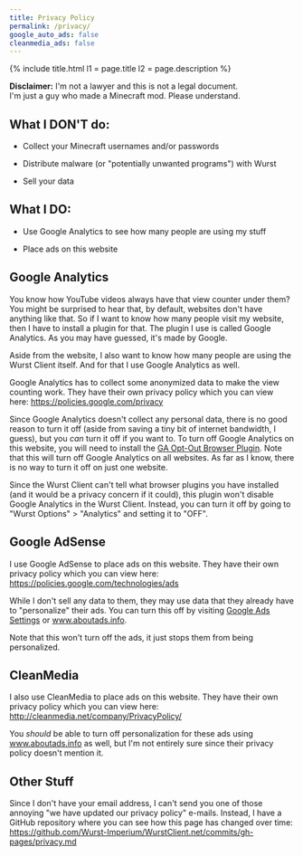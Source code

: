 ```yaml
---
title: Privacy Policy
permalink: /privacy/
google_auto_ads: false
cleanmedia_ads: false
---
```

{% include title.html l1 = page.title l2 = page.description %}

<div class="padding10 no-padding-left no-padding-right bg-red">
	<div class="container align-center">
    <p class="text-accent"><b>Disclaimer:</b> I'm not a lawyer and this is not a legal document.<br>I'm just a guy who made a Minecraft mod. Please understand.</p>
	</div>
</div>

<div class="padding20 no-padding-left no-padding-right bg-grayLighter">
	<div class="container">
		<h2 class="text-normal">What I DON'T do:</h2>
		<ul>
      <li><p>Collect your Minecraft usernames and/or passwords</p></li>
      <li><p>Distribute malware (or "potentially unwanted programs") with Wurst</p></li>
      <li><p>Sell your data</p></li>
		</ul>
	</div>
</div>

<div class="padding20 no-padding-left no-padding-right">
	<div class="container">
		<h2 class="text-normal">What I DO:</h2>
		<ul>
      <li><p>Use Google Analytics to see how many people are using my stuff</p></li>
      <li><p>Place ads on this website</p></li>
		</ul>
	</div>
</div>

<div class="padding20 no-padding-left no-padding-right bg-grayLighter">
  <div class="container">
		<h2 class="text-normal">Google Analytics</h2>
    <p>You know how YouTube videos always have that view counter under them? You might be surprised to hear that, by default, websites don't have anything like that. So if I want to know how many people visit my website, then I have to install a plugin for that. The plugin I use is called Google Analytics. As you may have guessed, it's made by Google.</p>
    <p>Aside from the website, I also want to know how many people are using the Wurst Client itself. And for that I use Google Analytics as well.</p>
    <p>Google Analytics has to collect some anonymized data to make the view counting work. They have their own privacy policy which you can view here: <a href="https://policies.google.com/privacy" target="_blank">https://policies.google.com/privacy</a></p>
    <p>Since Google Analytics doesn't collect any personal data, there is no good reason to turn it off (aside from saving a tiny bit of internet bandwidth, I guess), but you <i>can</i> turn it off if you want to. To turn off Google Analytics on this website, you will need to install the <a href="https://tools.google.com/dlpage/gaoptout" target="_blank">GA Opt-Out Browser Plugin</a>. Note that this will turn off Google Analytics on all websites. As far as I know, there is no way to turn it off on just one website.</p>
    <p>Since the Wurst Client can't tell what browser plugins you have installed (and it would be a privacy concern if it could), this plugin won't disable Google Analytics in the Wurst Client. Instead, you can turn it off by going to "Wurst Options" > "Analytics" and setting it to "OFF".</p>
	</div>
</div>

<div class="padding20 no-padding-left no-padding-right">
  <div class="container">
		<h2 class="text-normal">Google AdSense</h2>
    <p>I use Google AdSense to place ads on this website. They have their own privacy policy which you can view here: <a href="https://policies.google.com/technologies/ads" target="_blank">https://policies.google.com/technologies/ads</a></p>
    <p>While I don't sell any data to them, they may use data that they already have to "personalize" their ads. You can turn this off by visiting <a href="https://www.google.com/settings/ads" target="_blank">Google Ads Settings</a> or <a href="http://www.aboutads.info/choices/" target="_blank">www.aboutads.info</a>.</p>
    <p>Note that this won't turn off the ads, it just stops them from being personalized.</p>
	</div>
</div>

<div class="padding20 no-padding-left no-padding-right bg-grayLighter">
  <div class="container">
		<h2 class="text-normal">CleanMedia</h2>
    <p>I also use CleanMedia to place ads on this website. They have their own privacy policy which you can view here: <a href="http://cleanmedia.net/company/PrivacyPolicy/" target="_blank">http://cleanmedia.net/company/PrivacyPolicy/</a></p>
    <p>You <i>should</i> be able to turn off personalization for these ads using <a href="http://www.aboutads.info/choices/" target="_blank">www.aboutads.info</a> as well, but I'm not entirely sure since their privacy policy doesn't mention it.</p>
	</div>
</div>

<div class="padding20 no-padding-left no-padding-right">
  <div class="container">
		<h2 class="text-normal">Other Stuff</h2>
    <p>Since I don't have your email address, I can't send you one of those annoying "we have updated our privacy policy" e-mails. Instead, I have a GitHub repository where you can see how this page has changed over time: <a href="https://github.com/Wurst-Imperium/WurstClient.net/commits/gh-pages/privacy.md" target="_blank">https://github.com/Wurst-Imperium/WurstClient.net/commits/gh-pages/privacy.md</a></p>
	</div>
</div>
